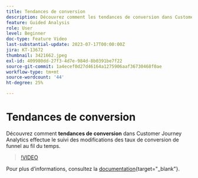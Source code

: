 ```yaml
---
title: Tendances de conversion
description: Découvrez comment les tendances de conversion dans Customer Journey Analytics effectuent le suivi des modifications des taux de conversion de funnel au fil du temps.
feature: Guided Analysis
role: User
level: Beginner
doc-type: Feature Video
last-substantial-update: 2023-07-17T00:00:00Z
jira: KT-13672
thumbnail: 3421662.jpeg
exl-id: 409980dd-27f3-4d7e-984d-8b0391be7f22
source-git-commit: 1a4ecef0d27d46164a1275906aaf36730468f0ae
workflow-type: tm+mt
source-wordcount: '44'
ht-degree: 25%

---
```


# Tendances de conversion

Découvrez comment **tendances de conversion** dans Customer Journey Analytics effectue le suivi des modifications des taux de conversion de funnel au fil du temps.

>[!VIDEO](https://video.tv.adobe.com/v/3421662/?learn=on)

Pour plus dʼinformations, consultez la [documentation](https://experienceleague.adobe.com/docs/analytics-platform/using/guided-analysis/funnel/conversion-trends.html){target="_blank"}.
